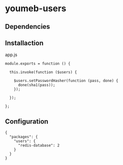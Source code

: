 youmeb-users
============

## Dependencies

## Installaction

app.js

    module.exports = function () {

      this.invoke(function ($users) {

        $users.setPasswordHasher(function (pass, done) {
          done(sha1(pass));
        });

      });

    };

## Configuration

    {
      "packages": {
        "users": {
          "redis-database": 2
        }
      }  
    }

